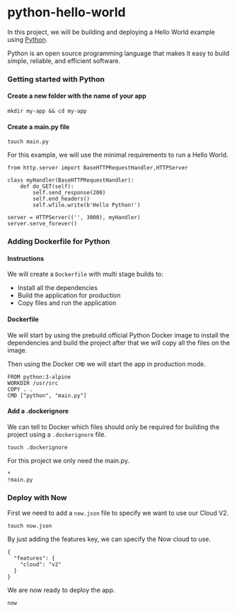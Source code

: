 # python-hello-world

In this project, we will be building and deploying a Hello World example using [Python](https://www.python.org/).

Python is an open source programming language that makes it easy to build simple, reliable, and efficient software.

### Getting started with Python

#### Create a new folder with the name of your app

```
mkdir my-app && cd my-app
```

#### Create a main.py file

```
touch main.py
```

For this example, we will use the minimal requirements to run a Hello World.

```
from http.server import BaseHTTPRequestHandler,HTTPServer

class myHandler(BaseHTTPRequestHandler):
	def do_GET(self):
		self.send_response(200)
		self.end_headers()
		self.wfile.write(b'Hello Python!')

server = HTTPServer(('', 3000), myHandler)
server.serve_forever()
```

### Adding Dockerfile for Python

#### Instructions

We will create a `Dockerfile` with multi stage builds to:

- Install all the dependencies
- Build the application for production
- Copy files and run the application

#### Dockerfile

We will start by using the prebuild official Python Docker image to install the dependencies and build the project after that we will copy all the files on the image.

Then using the Docker `CMD` we will start the app in production mode.

```
FROM python:3-alpine
WORKDIR /usr/src
COPY . .
CMD ["python", "main.py"]
```

#### Add a .dockerignore

We can tell to Docker which files should only be required for building the project using a `.dockerignore` file.

```
touch .dockerignore
```

For this project we only need the main.py.

```
*
!main.py
```

### Deploy with Now

First we need to add a `now.json` file to specify we want to use our Cloud V2.

```
touch now.json
```

By just adding the features key, we can specify the Now cloud to use.

```
{
  "features": {
    "cloud": "v2"
  }
}
```

We are now ready to deploy the app.

```
now
```
